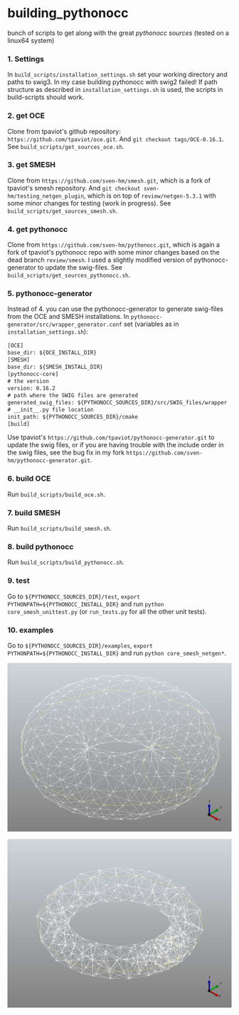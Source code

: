 # building_pythonocc
bunch of scripts to get along with the great _pythonocc sources_
(tested on a linux64 system)

### 1. Settings
In `build_scripts/installation_settings.sh` set your working directory and paths to swig3.
In my case building pythonocc with swig2 failed!
If path structure as described in `installation_settings.sh` is used, the scripts in build-scripts should work.

### 2. get OCE
Clone from tpaviot's github repository: `https://github.com/tpaviot/oce.git`.
And `git checkout tags/OCE-0.16.1`. See `build_scripts/get_sources_oce.sh`.

### 3. get SMESH
Clone from `https://github.com/sven-hm/smesh.git`, which is a fork of tpaviot's smesh repository.
And `git checkout sven-hm/testing_netgen_plugin`, which is on top of `review/netgen-5.3.1` with some minor changes for testing (work in progress).
See `build_scripts/get_sources_smesh.sh`.

### 4. get pythonocc
Clone from `https://github.com/sven-hm/pythonocc.git`, which is again a fork of tpaviot's pythonocc repo with some minor changes based on the dead branch `review/smesh`. I used a slightly modified version of pythonocc-generator to update the swig-files. See `build_scripts/get_sources_pythonocc.sh`.

### 5. pythonocc-generator
Instead of 4. you can use the pythonocc-generator to generate swig-files from the OCE and SMESH installations.
In `pythonocc-generator/src/wrapper_generator.conf` set (variables as in `installation_settings.sh`):
```
[OCE]
base_dir: ${OCE_INSTALL_DIR}
[SMESH]
base_dir: ${SMESH_INSTALL_DIR}
[pythonocc-core]
# the version
version: 0.16.2
# path where the SWIG files are generated
generated_swig_files: ${PYTHONOCC_SOURCES_DIR}/src/SWIG_files/wrapper
# __init__.py file location
init_path: ${PYTHONOCC_SOURCES_DIR}/cmake
[build]
```
Use tpaviot's `https://github.com/tpaviot/pythonocc-generator.git` to update the swig files, or if you are having trouble with the include order in the swig files, see the bug fix in my fork `https://github.com/sven-hm/pythonocc-generator.git`.
 
### 6. build OCE
Run `build_scripts/build_oce.sh`.

### 7. build SMESH
Run `build_scripts/build_smesh.sh`.

### 8. build pythonocc
Run `build_scripts/build_pythonocc.sh`.

### 9. test
Go to `${PYTHONOCC_SOURCES_DIR}/test`, `export PYTHONPATH=${PYTHONOCC_INSTALL_DIR}` and run `python core_smesh_unittest.py` (or `run_tests.py` for all the other unit tests).

### 10. examples
Go to `${PYTHONOCC_SOURCES_DIR}/examples`, `export PYTHONPATH=${PYTHONOCC_INSTALL_DIR}` and run `python core_smesh_netgen*`.

![core_smesh_netgen.py](https://github.com/sven-hm/building_pythonocc/blob/master/pythonocc_smesh_netgen_surface.jpg)

![core_smesh_netgen.py](https://github.com/sven-hm/building_pythonocc/blob/master/pythonocc_smesh_netgen_volume.jpg)
